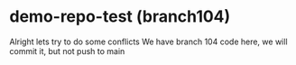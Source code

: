 # demo-repo-test (branch104)

Alright lets try to do some conflicts
We have branch 104 code here, we will commit it, but not push to main
